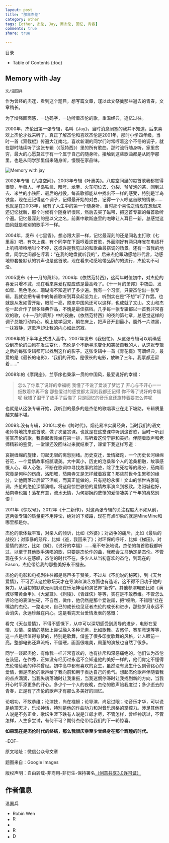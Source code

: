 ```yaml
---
layout: post
title: "那年杰伦"
category: other
tags: [other, 杰伦, Jay, 周杰伦, 回忆, 青春]
comments: true
share: true

---
```



目录

* Table of Contents
{:toc}

## Memory with Jay ##

`文/温国兵`

作为曾经的杰迷，看到这个题目，想写篇文章，谨以此文祭奠那些逝去的青春。文章稍长。
 
为了增强画面感，一边码字，一边听着杰伦的歌，重温经典，追忆过往。
 
2000年，杰伦出第一张专辑，名叫《Jay》，当时消息闭塞的我并不知道，后来喜欢上杰伦才找来听了。真正了解杰伦和喜欢杰伦是2001年，那时小学四年级，当时一首《双截棍》传遍大江南北，喜欢新潮的同学们时常哼着这个不俗的调子，就在那时陆续听了这张专辑（《范特西》）里的所有歌曲。那时流行随身听，家里贫穷，最大的心愿莫过于有一个属于自己的随身听。接触到这些歌曲都是从同学那里，也是从同学那里借来随身听，慢慢在家品味。

![Memory with jay](http://i.imgur.com/6nauIM2.jpg)
 
2002年专辑《八度空间》，2003年专辑《叶惠美》。八度空间里的每首歌我都觉得很赞，半兽人、半岛铁盒、暗号、龙拳、火车叨位去、分裂、爷爷泡的茶、回到过去、米兰的小铁匠、最后的战役，每首歌都能从中找出不一样的感受，特别是半岛铁盒，现在还记得这个调子，记得最开始的对白，记得一个人哼这首歌的情景……也就是在2003年，我有了人生中的第一个随身听，当时那个喜悦之情现在想起来还记忆犹新，那个时候有个随身听很屌，然后去买了磁带，把这首专辑的每首歌听个遍。记忆最深刻的是以父之名，前奏中歇斯底里的咆哮让人耳目一新，总感觉这曲风就是和别的歌手不一样。
 
2004年，发布《七里香》，想必跟大家一样，记忆最深刻的还是同名主打歌《七里香》吧，有次上课，有个同学在下面哼着这首歌，外面刚好有两只麻雀在电线杆上叽叽喳喳地叫个不停，这或许是我见过的和歌曲最搭调的场景。还有一首我的地盘，同学之间都在哼着：“在我的地盘就听我的”，后来杰伦跟动感地带代言，动感地带套餐默认的铃声也是这首歌，现在看来动感地带品牌的的流行，杰伦功不可没。
 
2005发布《十一月的萧邦》，2006年《依然范特西》，这两年时值初中，对杰伦的喜爱只增不减，现在看来喜爱程度应该是最高峰了。《十一月的萧邦》中夜曲、发如雪、黑色毛衣、珊瑚海不知道听了多少遍。我有一个习惯，只要杰伦出一张专辑，我就会把专辑中的每首歌听到耳朵起茧为止，听到实在是“不想”听了作罢。也就是从发如雪开始，眼前一亮，原来中国风还可以这样，也成就了文山，文山和杰伦一起合作了很多经典作品，不愧是最佳搭档。几乎每一张专辑都以一首我非常喜欢的歌，《十一月的萧邦》中的夜曲，《依然范特西》的夜的第七章，总感觉这样的调子总能打动内心。晚上放学回来，躺在床上，把声音开到最小，窗外一片漆黑，一抹寂静，这歌声却让我的内心如此沉寂。
 
2006年的下半年正式进入高中，2007年发布《我很忙》，从这张专辑可以明确感受到杰伦的曲风在发生变化，杰伦是个不断寻求变化和突破自我的人，从这张专辑之后的每张专辑都可以找到这样的影子。这张专辑中一首《青花瓷》可谓经典，最爱的是《最长的电影》，“我们的开始，是很长的电影，放映了三年，我票都还留着……”
 
2008年的《摩羯座》，兰亭序也秉承一贯的中国风，最爱说好的幸福：

> 怎么了你累了说好的幸福呢
> 我懂了不说了爱淡了梦远了
> 开心与不开心一一细数着你再不舍
> 那些爱过的感觉都太深刻我都还记得
> 你不等了说好的幸福呢
> 我错了泪干了放手了后悔了
> 只是回忆的音乐盒还旋转着要怎么停呢
 
也就是从这张专辑开始，我听到的最多的是杰伦的歌唱事业在走下坡路，专辑质量越来越不堪。
 
2009年没有专辑，2010年发布《跨时代》，烟花易冷实属经典，当时我们的语文老师特地找来这首歌，做了次鉴赏课。也就是在这堂课中听到这首歌，当时一听到鉴赏杰伦的歌，我搬起板凳坐在第一排，聆听着这份宁静和美好。伴随着歌声和老师精彩的鉴赏，一堂课还没回味过来就结束了，课堂下我这样写道：
 
哀婉缠绵的旋律，勾起无限的离愁别绪。历史变迁，爱情蹉跎，一个历史长河绵绵苍茫，一个爱情故事细腻凄美。大中寓小，历史的沧桑和个人的沧桑相融，故事感慨人心，牵人心弦。不断在歌词中寻找故事的踪迹，除了生死枯等的缘分，茄南雨究竟是何种的伤痕，洛阳城，茄南寺又是怎样藏着寂寞？那些前世今生累积的缘分，让他雨落过后留下泪痕，而真正能做的，只有期盼永恒！文山的惊世古雅笔调，杰伦的绝伦深情演唱，将这段惊世骇俗的爱情故事演义到极致。洛阳城也好，茄南寺也罢！落花有意，流水无情，为何那婉约悲怆的爱情凄美了千年的离愁别恨！
 
2011年《惊叹号》，2012年《十二新作》，对这两张专辑的关注程度大不如从前，这两张专辑的质量更不用评论，绝对的下坡路，现在有点印象的就是MineMine和哪里都是你。
 
杰伦的歌体裁丰富，对亲人的倾诉，比如《外婆》；对战争的痛斥，比如《最后的战役》；对家暴的怒斥，比如《爸，我回来了》；对环保的呼吁，比如《梯田》，对爱情的追忆，比如《枫》、《说好的幸福》……毫不夸张地说，杰伦的每首歌我都听过，以至于其他歌手演唱的歌，只要是杰伦作的曲，我都会立马确定是杰伦。不管现在多少人在感叹，杰伦的时代不在，多少人从当初喜欢的杰伦，到现在的Eason，杰伦带给我的那些美好永不褪去。
 
杰伦的电影和电视剧往往都是骂声多于赞美，不过从《不能说的秘密》，到《天台爱情》，不可否认这位歌坛天才在导演和演艺方面也有造诣，这不得不归功于他的努力，从当初的默默无闻到现在乐坛神话和演艺界“新秀”。其他参演电影比如《满城尽带黄金甲》、《大灌篮》、《刺陵》、《青蜂侠》等等，实在是不敢恭维。不管怎么评论他的表演生硬，不自然，做作，他仍然是那个爱说屌，把“哎哟，不错哦”挂在嘴边的杰伦。一路走来，自己的成长也见证者杰伦的成长和进步，那些岁月永远不会消失，永远珍藏在内心。这是看完天台爱情发表的感慨：
 
看完《天台爱情》，不得不感慨下，从中可以深切感受到周导的进步，电影在爱情、友情、亲情的基础上尝试融入多种元素，比如歌舞、古惑仔、赛车竞速等等，这一点是很值得夸赞的，特别是歌舞，借鉴了很多印度歌舞的风格，让人眼前一亮。整部电影还算流畅，不僵硬，画面很唯美，周董的演技也自然了很多。
 
同学一谈起杰伦，有像我一样非常喜欢的，也有排斥和深恶痛绝的。他们认为杰伦在装逼，在作秀，正如没有经历过永远不会知道他的美好一样的，他们肯定不懂得杰伦带给我的种种曾经。初中高中都有喜欢的女生，虽然没有发生什么刻骨铭心的爱情，但是杰伦的歌声给了我向前和用于表达自己的勇气。想起杰伦歌声伴随着我的点点滴滴，当我失魂落魄时让我重振，当我迷惘停滞时让我找到新的方向，当我开心时平添更多的开心。多少个一个人的夜晚，杰伦的歌声陪我度过；多少逝去的青春，正是有了杰伦的歌声才有那么多美好的回忆。
 
论唱功，不敢恭维；论演技，尚在襁褓；论导演，尚足过眼；论音乐才华，可以说是绝顶天才，乐坛神话，特别是他的作曲功力和对音乐风格的掌控力。涉足其他有人说是不务正业，歌坛生涯下跌有人说是江郎才尽，不管怎样，曾经神话过，不管怎样，人生多尝试，有何不可？期待杰伦带给我们的下一轮惊喜。
 
**如果现在是杰伦时代的终结，那么我很庆幸至少曾经身在那个辉煌的时代。**

–EOF–

原文地址：微信公众号文章

题图来自：Google Images

版权声明：自由转载-非商用-非衍生-保持署名<a href="http://creativecommons.org/licenses/by-nc-nd/3.0/deed.zh" target="_blank">（创意共享3.0许可证）</a>

## 作者信息 ##

温国兵

* Robin Wen
* <a href="mailto:dbarobinwen@gmail.com"><img src="http://i.imgur.com/7yOaC7C.png" title="Robin's Gmail" border="0" height="16px" width="16px" alt="Robin's Gmail" /></a>
* <a href="https://github.com/dbarobin" target="_blank"><i class="fa fa-github"></i></a>
* <a href="https://dbarobin.github.io/" target="_blank"><img src="http://i.imgur.com/dEfMkyt.jpg" title="Robin's Blog" border="0" alt="Robin's Blog" height="16px" width="16px" /></a>
* <a href="http://blog.csdn.net/justdb" target="_blank"><img src="http://i.imgur.com/BROigUO.jpg" title="DBA@Robin's CSDN" height="16px" width="16px" border="0" alt="DBA@Robin's CSDN" /></a>
